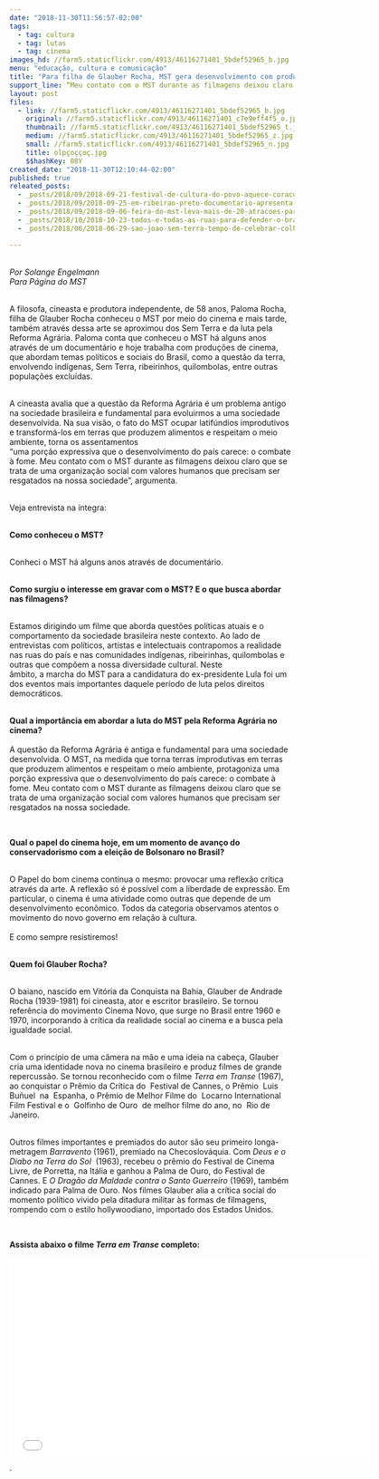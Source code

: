 ```yaml
---
date: "2018-11-30T11:56:57-02:00"
tags:
  - tag: cultura
  - tag: lutas
  - tag: cinema
images_hd: //farm5.staticflickr.com/4913/46116271401_5bdef52965_b.jpg
menu: "educação, cultura e comunicação"
title: "Para filha de Glauber Rocha, MST gera desenvolvimento com produção de\nalimentos"
support_line: “Meu contato com o MST durante as filmagens deixou claro que se trata de uma organização social com valores humanos que precisam ser resgatados na nossa sociedade”
layout: post
files:
  - link: //farm5.staticflickr.com/4913/46116271401_5bdef52965_b.jpg
    original: //farm5.staticflickr.com/4913/46116271401_c7e9eff4f5_o.jpg
    thumbnail: //farm5.staticflickr.com/4913/46116271401_5bdef52965_t.jpg
    medium: //farm5.staticflickr.com/4913/46116271401_5bdef52965_z.jpg
    small: //farm5.staticflickr.com/4913/46116271401_5bdef52965_n.jpg
    title: olpçoççoç.jpg
    $$hashKey: 08Y
created_date: "2018-11-30T12:10:44-02:00"
published: true
releated_posts:
  - _posts/2018/09/2018-09-21-festival-de-cultura-do-povo-aquece-coracoes-em-presidente-prudente.md
  - _posts/2018/09/2018-09-25-em-ribeirao-preto-documentario-apresenta-experiencia-agroflorestal-no-assentamento-mario-lago.md
  - _posts/2018/09/2018-09-06-feira-do-mst-leva-mais-de-20-atracoes-para-maceio.md
  - _posts/2018/10/2018-10-23-todos-e-todas-as-ruas-para-defender-o-brasil-e-a-democracia.md
  - _posts/2018/06/2018-06-29-sao-joao-sem-terra-tempo-de-celebrar-colher-e-repartir-a-fartura-da-luta-pela-terra.md

---
```

<p><br />
<em>Por Solange Engelmann<br />
Para P&aacute;gina do MST</em></p>

<p><br />
A filosofa, cineasta e produtora independente, de 58 anos, Paloma Rocha, filha de Glauber Rocha conheceu o MST por meio do cinema e mais tarde, tamb&eacute;m atrav&eacute;s dessa arte se aproximou dos Sem Terra e da luta pela Reforma Agr&aacute;ria. Paloma conta que conheceu o MST h&aacute; alguns anos atrav&eacute;s de um document&aacute;rio e hoje trabalha com produ&ccedil;&otilde;es de cinema, que abordam temas pol&iacute;ticos e sociais do Brasil, como a quest&atilde;o da terra, envolvendo ind&iacute;genas, Sem Terra, ribeirinhos, quilombolas, entre outras popula&ccedil;&otilde;es exclu&iacute;das.</p>

<p><br />
A cineasta avalia que a quest&atilde;o da Reforma Agr&aacute;ria &eacute; um problema antigo na sociedade brasileira e fundamental para evoluirmos a uma sociedade desenvolvida. Na sua vis&atilde;o, o fato do MST ocupar latif&uacute;ndios improdutivos e transform&aacute;-los em terras que produzem alimentos e respeitam o meio ambiente, torna os assentamentos<br />
&ldquo;uma por&ccedil;&atilde;o expressiva que o desenvolvimento do pa&iacute;s carece: o combate &agrave; fome. Meu contato com o MST durante as filmagens deixou claro que se trata de uma organiza&ccedil;&atilde;o social com valores humanos que precisam ser resgatados na nossa sociedade&rdquo;, argumenta.</p>

<p><br />
Veja entrevista na &iacute;ntegra:</p>

<p><br />
<strong>Como conheceu o MST?</strong></p>

<p><br />
Conheci o MST h&aacute; alguns anos atrav&eacute;s de document&aacute;rio.</p>

<p><br />
<strong>Como surgiu o interesse em gravar com o MST? E o que busca abordar nas filmagens?</strong></p>

<p><br />
Estamos dirigindo um filme que aborda quest&otilde;es pol&iacute;ticas atuais e o comportamento da sociedade brasileira neste contexto. Ao lado de entrevistas com pol&iacute;ticos, artistas e intelectuais contrapomos a realidade nas ruas do pa&iacute;s e nas comunidades ind&iacute;genas, ribeirinhas, quilombolas e outras que comp&otilde;em a nossa diversidade cultural. Neste<br />
&acirc;mbito, a marcha do MST para a candidatura do ex-presidente Lula foi um dos eventos mais importantes daquele per&iacute;odo de luta pelos direitos democr&aacute;ticos.</p>

<p><br />
<strong>Qual a import&acirc;ncia em abordar a luta do MST pela Reforma Agr&aacute;ria no cinema?</strong><br />
<br />
A quest&atilde;o da Reforma Agr&aacute;ria &eacute; antiga e fundamental para uma sociedade desenvolvida. O MST, na medida que torna terras improdutivas em terras que produzem alimentos e respeitam o meio ambiente, protagoniza uma por&ccedil;&atilde;o expressiva que o desenvolvimento do pa&iacute;s carece: o combate &agrave; fome. Meu contato com o MST durante as filmagens deixou claro que se trata de uma organiza&ccedil;&atilde;o social com valores humanos que precisam ser resgatados na nossa sociedade.</p>

<p>&nbsp;</p>

<p><strong>Qual o papel do cinema hoje, em um momento de avan&ccedil;o do conservadorismo com a elei&ccedil;&atilde;o de Bolsonaro no Brasil?</strong></p>

<p><br />
O Papel do bom cinema continua o mesmo: provocar uma reflex&atilde;o cr&iacute;tica atrav&eacute;s da arte. A reflex&atilde;o s&oacute; &eacute; poss&iacute;vel com a liberdade de express&atilde;o. Em particular, o cinema &eacute; uma atividade como outras que depende de um desenvolvimento econ&ocirc;mico. Todos da categoria observamos atentos o movimento do novo governo em rela&ccedil;&atilde;o &agrave; cultura.<br />
<br />
E como sempre resistiremos!</p>

<p><br />
<strong>Quem foi Glauber Rocha?</strong></p>

<p><br />
O baiano, nascido em Vit&oacute;ria da Conquista na Bahia, Glauber de Andrade Rocha (1939-1981) foi cineasta, ator e escritor brasileiro. Se tornou refer&ecirc;ncia do movimento Cinema Novo, que surge no Brasil entre 1960 e 1970, incorporando &agrave; cr&iacute;tica da realidade social ao cinema e a busca pela igualdade social.</p>

<p><br />
Com o princ&iacute;pio de uma c&acirc;mera na m&atilde;o e uma ideia na cabe&ccedil;a, Glauber cria uma identidade nova no cinema brasileiro e produz filmes de grande repercuss&atilde;o. Se tornou reconhecido com o filme <em>Terra em Transe</em> (1967), ao conquistar o Pr&ecirc;mio da Cr&iacute;tica do&nbsp; Festival de Cannes, o Pr&ecirc;mio&nbsp; Luis Bu&ntilde;uel&nbsp; na&nbsp; Espanha, o Pr&ecirc;mio de Melhor Filme do&nbsp; Locarno International Film Festival e o&nbsp; Golfinho de Ouro&nbsp; de melhor filme do ano, no&nbsp; Rio de Janeiro.</p>

<p><br />
Outros filmes importantes e premiados do autor s&atilde;o seu primeiro longa-metragem <em>Barravento</em> (1961), premiado na Checoslov&aacute;quia. Com <em>Deus e o Diabo na Terra do Sol</em>&nbsp; (1963), recebeu o pr&ecirc;mio do Festival de Cinema Livre, de Porretta, na It&aacute;lia e ganhou a Palma de Ouro, do Festival de Cannes. E <em>O Drag&atilde;o da Maldade contra o Santo Guerreiro&nbsp;</em>(1969), tamb&eacute;m indicado para Palma de Ouro. Nos filmes Glauber alia a cr&iacute;tica social do momento pol&iacute;tico vivido pela ditadura militar &agrave;s formas de&nbsp;filmagens, rompendo com o estilo hollywoodiano, importado dos Estados Unidos.</p>

<p>&nbsp;</p>

<p><strong>Assista abaixo o filme <em>Terra em Transe</em> completo:</strong><br />
<br />
<iframe allowfullscreen="" frameborder="0" height="360" src="//www.youtube.com/embed/zYQecb9C0g4" width="640"></iframe>.</p>
